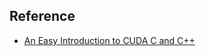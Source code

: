 ## Reference ##
* [An Easy Introduction to CUDA C and C++](https://developer.nvidia.com/blog/easy-introduction-cuda-c-and-c/)
